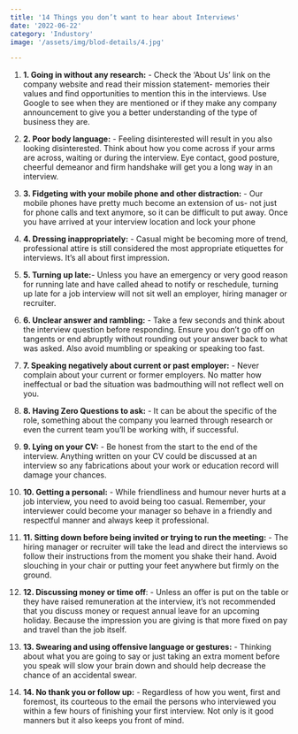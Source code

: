 ```yaml
---
title: '14 Things you don’t want to hear about Interviews'
date: '2022-06-22'
category: 'Industory'
image: '/assets/img/blod-details/4.jpg'

---
```

1. **1. Going in without any research:** - Check the ‘About Us’ link on the company website and read their mission statement- memories their values and find opportunities to mention this in the interviews. Use Google to see when they are mentioned or if they make any company announcement to give you a better understanding of the type of business they are.

2. **2. Poor body language:** - Feeling disinterested will result in you also looking disinterested. Think about how you come across if your arms are across, waiting or during the interview. Eye contact, good posture, cheerful demeanor and firm handshake will get you a long way in an interview.

3. **3. Fidgeting with your mobile phone and other distraction:** - Our mobile phones have pretty much become an extension of us- not just for phone calls and text anymore, so it can be difficult to put away. Once you have arrived at your interview location and lock your phone

4. **4. Dressing inappropriately:** - Casual might be becoming more of trend, professional attire is still considered the most appropriate etiquettes for interviews. It’s all about first impression.

5. **5. Turning up late:**- Unless you have an emergency or very good reason for running late and have called ahead to notify or reschedule, turning up late for a job interview will not sit well an employer, hiring  manager or recruiter.

6. **6. Unclear answer and rambling:** - Take a few seconds and think about the interview question before responding. Ensure you don’t go off on tangents or end abruptly without rounding out your answer back to what was asked. Also avoid mumbling or speaking or speaking too fast.

7. **7. Speaking negatively about current or past employer:** - Never complain about your current or former employers. No matter how ineffectual or bad the situation was badmouthing will not reflect well on you.

8. **8. Having Zero Questions to ask:** - It can be about the specific of the role, something about the company you learned through research or even the current team you’ll be working with, if successful.

9. **9. Lying on your CV:** - Be honest from the start to the end of the interview. Anything written on your CV could be discussed at an interview so any fabrications about your work or education record will damage your chances. 

10. **10. Getting a personal:** - While friendliness and humour never hurts at a job interview, you need to avoid being too casual. Remember, your interviewer could become your manager so behave in a friendly and respectful manner and always keep it professional.

11. **11. Sitting down before being invited or trying to run the meeting:** - The hiring manager or recruiter will take the lead and direct the interviews so follow their instructions from the moment you shake their hand. Avoid slouching in your chair or putting your feet anywhere but firmly on the ground.

12. **12. Discussing money or time off**: - Unless an offer is put on the table or they have raised remuneration at the interview, it’s not recommended that you discuss money or request annual leave for an upcoming holiday. Because the impression you are giving is that more fixed on pay and travel than the job itself.

13. **13. Swearing and using offensive language or gestures:** - Thinking about what you are going to say or just taking an extra moment before you speak will slow your brain down and should help decrease the chance of an accidental swear.

14. **14. No thank you or follow up:** - Regardless of how you went, first and foremost, its courteous to the email the persons who interviewed you within a few hours of finishing your first interview. Not only is it good manners but it also keeps you front of mind.
